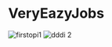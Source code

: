 # VeryEazyJobs
![firstopi1](https://user-images.githubusercontent.com/33469628/45254395-ff491c00-b37f-11e8-866a-53a9e13b442d.png)
![dddi 2](https://user-images.githubusercontent.com/33469628/45254396-04a66680-b380-11e8-977b-100829ef8bb6.png)
